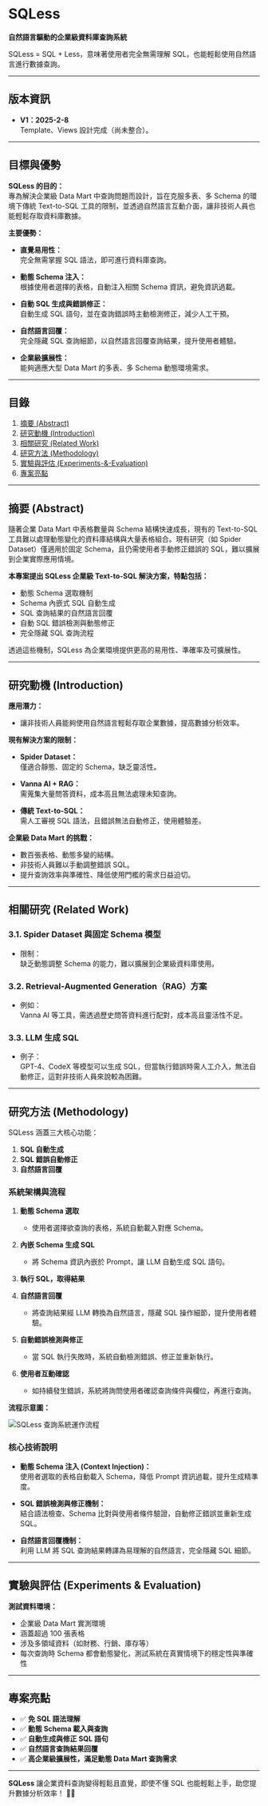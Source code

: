 # SQLess

**自然語言驅動的企業級資料庫查詢系統**

SQLess = SQL + Less，意味著使用者完全無需理解 SQL，也能輕鬆使用自然語言進行數據查詢。

---

## 版本資訊

- **V1：2025-2-8**  
  Template、Views 設計完成（尚未整合）。

---

## 目標與優勢

**SQLess 的目的：**  
專為解決企業級 Data Mart 中查詢問題而設計，旨在克服多表、多 Schema 的環境下傳統 Text-to-SQL 工具的限制，並透過自然語言互動介面，讓非技術人員也能輕鬆存取資料庫數據。

**主要優勢：**

- **直覺易用性：**  
  完全無需掌握 SQL 語法，即可進行資料庫查詢。
  
- **動態 Schema 注入：**  
  根據使用者選擇的表格，自動注入相關 Schema 資訊，避免資訊過載。
  
- **自動 SQL 生成與錯誤修正：**  
  自動生成 SQL 語句，並在查詢錯誤時主動檢測修正，減少人工干預。
  
- **自然語言回覆：**  
  完全隱藏 SQL 查詢細節，以自然語言回覆查詢結果，提升使用者體驗。
  
- **企業級擴展性：**  
  能夠適應大型 Data Mart 的多表、多 Schema 動態環境需求。

---

## 目錄

1. [摘要 (Abstract)](#摘要-abstract)
2. [研究動機 (Introduction)](#研究動機-introduction)
3. [相關研究 (Related Work)](#相關研究-related-work)
4. [研究方法 (Methodology)](#研究方法-methodology)
5. [實驗與評估 (Experiments-&-Evaluation)](#實驗與評估-experiments--evaluation)
6. [專案亮點](#專案亮點)

---

## 摘要 (Abstract)

隨著企業 Data Mart 中表格數量與 Schema 結構快速成長，現有的 Text-to-SQL 工具難以處理動態變化的資料庫結構與大量表格組合。現有研究（如 Spider Dataset）僅適用於固定 Schema，且仍需使用者手動修正錯誤的 SQL，難以擴展到企業實際應用情境。

**本專案提出 SQLess 企業級 Text-to-SQL 解決方案，特點包括：**

- 動態 Schema 選取機制
- Schema 內嵌式 SQL 自動生成
- SQL 查詢結果的自然語言回覆
- 自動 SQL 錯誤檢測與動態修正
- 完全隱藏 SQL 查詢流程

透過這些機制，SQLess 為企業環境提供更高的易用性、準確率及可擴展性。

---

## 研究動機 (Introduction)

**應用潛力：**

- 讓非技術人員能夠使用自然語言輕鬆存取企業數據，提高數據分析效率。

**現有解決方案的限制：**

- **Spider Dataset：**  
  僅適合靜態、固定的 Schema，缺乏靈活性。

- **Vanna AI + RAG：**  
  需蒐集大量問答資料，成本高且無法處理未知查詢。

- **傳統 Text-to-SQL：**  
  需人工審視 SQL 語法，且錯誤無法自動修正，使用體驗差。

**企業級 Data Mart 的挑戰：**

- 數百張表格、動態多變的結構。
- 非技術人員難以手動調整錯誤 SQL。
- 提升查詢效率與準確性、降低使用門檻的需求日益迫切。

---

## 相關研究 (Related Work)

### 3.1. Spider Dataset 與固定 Schema 模型

- 限制：  
  缺乏動態調整 Schema 的能力，難以擴展到企業級資料庫使用。

### 3.2. Retrieval-Augmented Generation（RAG）方案

- 例如：  
  Vanna AI 等工具，需透過歷史問答資料進行配對，成本高且靈活性不足。

### 3.3. LLM 生成 SQL

- 例子：  
  GPT-4、CodeX 等模型可以生成 SQL，但當執行錯誤時需人工介入，無法自動修正，這對非技術人員來說較為困難。

---

## 研究方法 (Methodology)

SQLess 涵蓋三大核心功能：

1. **SQL 自動生成**  
2. **SQL 錯誤自動修正**  
3. **自然語言回覆**

### 系統架構與流程

1. **動態 Schema 選取**  
   - 使用者選擇欲查詢的表格，系統自動載入對應 Schema。
   
2. **內嵌 Schema 生成 SQL**  
   - 將 Schema 資訊內嵌於 Prompt，讓 LLM 自動生成 SQL 語句。
   
3. **執行 SQL，取得結果**

4. **自然語言回覆**  
   - 將查詢結果經 LLM 轉換為自然語言，隱藏 SQL 操作細節，提升使用者體驗。
   
5. **自動錯誤檢測與修正**  
   - 當 SQL 執行失敗時，系統自動檢測錯誤、修正並重新執行。
   
6. **使用者互動確認**  
   - 如持續發生錯誤，系統將詢問使用者確認查詢條件與欄位，再進行查詢。

**流程示意圖：**

![SQLess 查詢系統運作流程](https://github.com/user-attachments/assets/b3ecec38-b35a-439d-a09d-64277b4e9735)

### 核心技術說明

- **動態 Schema 注入 (Context Injection)：**  
  使用者選取的表格自動載入 Schema，降低 Prompt 資訊過載，提升生成精準度。

- **SQL 錯誤檢測與修正機制：**  
  結合語法檢查、Schema 比對與使用者條件驗證，自動修正錯誤並重新生成 SQL。

- **自然語言回覆機制：**  
  利用 LLM 將 SQL 查詢結果轉譯為易理解的自然語言，完全隱藏 SQL 細節。

---

## 實驗與評估 (Experiments & Evaluation)

**測試資料環境：**

- 企業級 Data Mart 實測環境
- 涵蓋超過 100 張表格
- 涉及多領域資料（如財務、行銷、庫存等）
- 每次查詢時 Schema 都會動態變化，測試系統在真實情境下的穩定性與準確性

---

## 專案亮點

- ✅ **免 SQL 語法理解**
- ✅ **動態 Schema 載入與查詢**
- ✅ **自動生成與修正 SQL 語句**
- ✅ **自然語言查詢結果回覆**
- ✅ **高企業級擴展性，滿足動態 Data Mart 查詢需求**

---

**SQLess** 讓企業資料查詢變得輕鬆且直覺，即使不懂 SQL 也能輕鬆上手，助您提升數據分析效率！ 🚀✨
